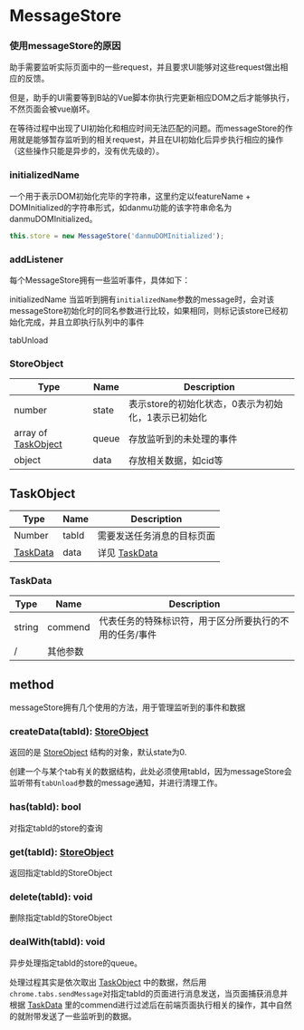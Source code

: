 # MessageStore

### 使用messageStore的原因

助手需要监听实际页面中的一些request，并且要求UI能够对这些request做出相应的反馈。

但是，助手的UI需要等到B站的Vue脚本你执行完更新相应DOM之后才能够执行，不然页面会被vue崩坏。

在等待过程中出现了UI初始化和相应时间无法匹配的问题。而messageStore的作用就是能够暂存监听到的相关request，并且在UI初始化后异步执行相应的操作（这些操作只能是异步的，没有优先级的）。

### initializedName

一个用于表示DOM初始化完毕的字符串，这里约定以featureName + DOMInitialized的字符串形式，如danmu功能的该字符串命名为danmuDOMInitialized。

```javascript
this.store = new MessageStore('danmuDOMInitialized');
```

### addListener

每个MessageStore拥有一些监听事件，具体如下：

initializedName 当监听到拥有`initializedName`参数的message时，会对该messageStore初始化时的同名参数进行比较，如果相同，则标记该store已经初始化完成，并且立即执行队列中的事件

tabUnload

### StoreObject

| Type                               | Name  | Description                                         |
| ---------------------------------- | ----- | --------------------------------------------------- |
| number                             | state | 表示store的初始化状态，0表示为初始化，1表示已初始化 |
| array of [TaskObject](#TaskObject) | queue | 存放监听到的未处理的事件                            |
| object                             | data  | 存放相关数据，如cid等                               |



## TaskObject

| Type                  | Name  | Description                |
| --------------------- | ----- | -------------------------- |
| Number                | tabId | 需要发送任务消息的目标页面 |
| [TaskData](#taskData) | data  | 详见 [TaskData](#TaskData) |

### TaskData

| Type   | Name     | Description                                             |
| ------ | -------- | ------------------------------------------------------- |
| string | commend  | 代表任务的特殊标识符，用于区分所要执行的不用的任务/事件 |
| /      | 其他参数 |                                                         |



## method

messageStore拥有几个使用的方法，用于管理监听到的事件和数据

### createData(tabId): [StoreObject](#StoreObject)

返回的是 [StoreObject](#StoreObject) 结构的对象，默认state为0.

创建一个与某个tab有关的数据结构，此处必须使用tabId，因为messageStore会监听带有`tabUnload`参数的message通知，并进行清理工作。

### has(tabId): bool

对指定tabId的store的查询

### get(tabId): [StoreObject](#StoreObject)

返回指定tabId的StoreObject

### delete(tabId): void

删除指定tabId的StoreObject

### dealWith(tabId): void

异步处理指定tabId的store的queue。

处理过程其实是依次取出 [TaskObject](#TaskObject) 中的数据，然后用`chrome.tabs.sendMessage`对指定tabId的页面进行消息发送，当页面捕获消息并根据 [TaskData](#TaskData) 里的commend进行过滤后在前端页面执行相关的操作，其中自然的就附带发送了一些监听到的数据。